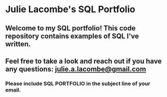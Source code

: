 # Julie Lacombe's SQL Portfolio 
## Welcome to my SQL portfolio! This code repository contains examples of SQL I've written. 
## Feel free to take a look and reach out if you have any questions: julie.a.lacombe@gmail.com
### Please include SQL PORTFOLIO in the subject line of your email.
